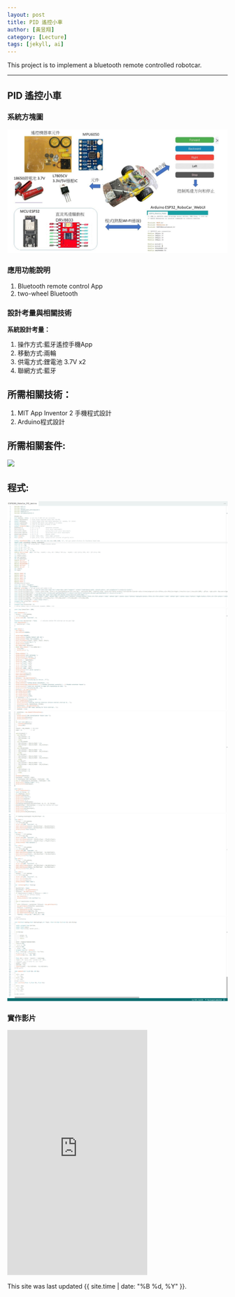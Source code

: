 ```yaml
---
layout: post
title: PID 遙控小車
author: [黃昱翔]
category: [Lecture]
tags: [jekyll, ai]
---
```


This project is to implement a bluetooth remote controlled robotcar.

---
## PID 遙控小車
### 系統方塊圖
![](https://github.com/01053026/MCU-project/blob/main/images/67.jpg?raw=true)




### 應用功能說明
1. Bluetooth remote control App 
2. two-wheel Bluetooth

### 設計考量與相關技術
**系統設計考量：**<br>
1. 操作方式:藍牙遙控手機App
2. 移動方式:兩輪 
3. 供電方式:鋰電池 3.7V x2
4. 聯網方式:藍牙

## 所需相關技術：
1. MIT App Inventor 2 手機程式設計 
2. Arduino程式設計

## 所需相關套件:
![](https://image.ruten.com.tw/g2/8/d4/16/21440347657238_872.jpg)

## 程式:
![](https://github.com/01053026/MCU-project/blob/main/images/777.png?raw=true)
![](https://github.com/01053026/MCU-project/blob/main/images/888.png?raw=true)
![](https://github.com/01053026/MCU-project/blob/main/images/999.png?raw=true)
![](https://github.com/01053026/MCU-project/blob/main/images/666.png?raw=true)
![](https://github.com/01053026/MCU-project/blob/main/images/555.png?raw=true)



### 實作影片

<iframe width="320" height="560" src="https://www.youtube.com/embed/T3rrhD6HWUM" title="PID小車" frameborder="0" allow="accelerometer; autoplay; clipboard-write; encrypted-media; gyroscope; picture-in-picture; web-share" allowfullscreen></iframe>

This site was last updated {{ site.time | date: "%B %d, %Y" }}.

